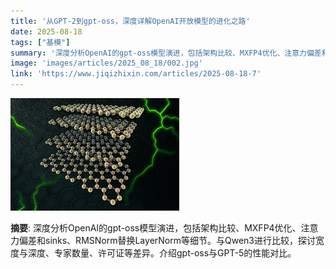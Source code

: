 ```yaml
---
title: '从GPT-2到gpt-oss，深度详解OpenAI开放模型的进化之路'
date: 2025-08-18
tags: ["基模"]
summary: '深度分析OpenAI的gpt-oss模型演进，包括架构比较、MXFP4优化、注意力偏差和sinks、RMSNorm替换LayerNorm等细节。与Qwen3进行比较，探讨宽度与深度、专家数量、许可证等差异。介绍gpt-oss与GPT-5的性能对比。'
image: 'images/articles/2025_08_18/002.jpg'
link: 'https://www.jiqizhixin.com/articles/2025-08-18-7'
---
```

![从GPT-2到gpt-oss，深度详解OpenAI开放模型的进化之路](images/articles/2025_08_18/002.jpg)

**摘要**: 深度分析OpenAI的gpt-oss模型演进，包括架构比较、MXFP4优化、注意力偏差和sinks、RMSNorm替换LayerNorm等细节。与Qwen3进行比较，探讨宽度与深度、专家数量、许可证等差异。介绍gpt-oss与GPT-5的性能对比。

